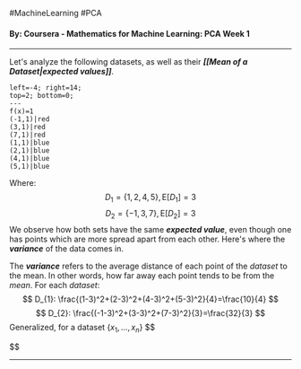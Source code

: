 #MachineLearning #PCA
#### By: Coursera - Mathematics for Machine Learning: PCA Week 1
---

Let's analyze the following datasets, as well as their ***[[Mean of a Dataset|expected values]]***.

```desmos-graph
left=-4; right=14;
top=2; bottom=0;
---
f(x)=1
(-1,1)|red
(3,1)|red
(7,1)|red
(1,1)|blue
(2,1)|blue
(4,1)|blue
(5,1)|blue
```
Where:
$$
D_{1}=\{ 1,2,4,5 \}, \text{E}[D_{1}]=3
$$
$$
D_{2}=\{ -1,3,7 \}, \text{E}[D_{2}]=3
$$
We observe how both sets have the same ***expected value***, even though one has points which are more spread apart from each other. Here's where the ***variance*** of the data comes in. 

The ***variance*** refers to the average distance of each point of the *dataset* to the mean. In other words, how far away each point tends to be from the *mean*. For each *dataset*:
$$
D_{1}: \frac{(1-3)^2+(2-3)^2+(4-3)^2+(5-3)^2}{4}=\frac{10}{4}
$$
$$
D_{2}: \frac{(-1-3)^2+(3-3)^2+(7-3)^2}{3}=\frac{32}{3}
$$
Generalized, for a dataset $\{ x_{1},\dots,x_{n} \}$
$$

$$

---